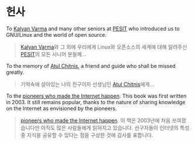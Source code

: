 # 헌사

To [Kalyan Varma](http://www.kalyanvarma.net/) and many other seniors at [PESIT](http://www.pes.edu/) who introduced us to GNU/Linux and the world of open source.

> [Kalyan Varma](http://www.kalyanvarma.net/)와 그 외에 우리에게 Linux와 오픈소스의 세계에 대해 알려주신 [PESIT](http://www.pes.edu/)의 모든 시니어 분들께...

To the memory of [Atul Chitnis](http://www.nextbigwhat.com/atul-chitnis-obituary-297/), a friend and guide who shall be missed greatly.

> 기억속에 살아있는 나의 친구이자 선생님인 [Atul Chitnis](http://www.nextbigwhat.com/atul-chitnis-obituary-297/)에게...

To the [pioneers who made the Internet happen](http://www.ibiblio.org/pioneers/index.html). This book was first written in 2003. It still remains popular, thanks to the nature of sharing knowledge on the Internet as envisioned by the pioneers.

> [pioneers who made the Internet happen](http://www.ibiblio.org/pioneers/index.html). 이 책은 2003년에 처음 쓰여졌습니다만 아직도 많은 사람들에게 읽혀지고 있습니다. 선구자들이 인터넷의 특성 중 지식을 공유할 수 있다는 점을 구상한 것에 감사를 표합니다.
